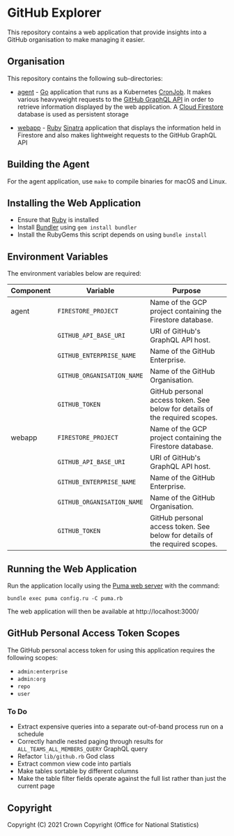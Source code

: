 # GitHub Explorer
This repository contains a web application that provide insights into a GitHub organisation to make managing it easier.

## Organisation
This repository contains the following sub-directories:

* [agent](https://github.com/ONSdigital/github-explorer/tree/master/agent) - [Go](https://golang.org/) application that runs as a Kubernetes [CronJob](https://kubernetes.io/docs/concepts/workloads/controllers/cron-jobs/). It makes various heavyweight requests to the [GitHub GraphQL API](https://docs.github.com/en/graphql) in order to retrieve information displayed by the web application. A [Cloud Firestore](https://cloud.google.com/firestore/) database is used as persistent storage

* [webapp](https://github.com/ONSdigital/github-explorer/tree/master/webapp) - [Ruby](https://ruby-lang.org/) [Sinatra](http://sinatrarb.com/) application that displays the information held in Firestore and also makes lightweight requests to the GitHub GraphQL API

## Building the Agent
For the agent application, use `make` to compile binaries for macOS and Linux.

## Installing the Web Application
* Ensure that [Ruby](https://www.ruby-lang.org/en/downloads/) is installed
* Install [Bundler](https://bundler.io/) using `gem install bundler`
* Install the RubyGems this script depends on using `bundle install`

## Environment Variables
The environment variables below are required:

| Component | Variable                   | Purpose                                                                     |
|-----------|----------------------------|-----------------------------------------------------------------------------|
| agent     | `FIRESTORE_PROJECT`        | Name of the GCP project containing the Firestore database.                  |
|           | `GITHUB_API_BASE_URI`      | URI of GitHub's GraphQL API host.                                           |
|           | `GITHUB_ENTERPRISE_NAME`   | Name of the GitHub Enterprise.                                              |
|           | `GITHUB_ORGANISATION_NAME` | Name of the GitHub Organisation.                                            |
|           | `GITHUB_TOKEN`             | GitHub personal access token. See below for details of the required scopes. |
| webapp    | `FIRESTORE_PROJECT`        | Name of the GCP project containing the Firestore database.                  |
|           | `GITHUB_API_BASE_URI`      | URI of GitHub's GraphQL API host.                                           |
|           | `GITHUB_ENTERPRISE_NAME`   | Name of the GitHub Enterprise.                                              |
|           | `GITHUB_ORGANISATION_NAME` | Name of the GitHub Organisation.                                            |
|           | `GITHUB_TOKEN`             | GitHub personal access token. See below for details of the required scopes. |

## Running the Web Application
Run the application locally using the [Puma web server](https://puma.io/) with the command:

```
bundle exec puma config.ru -C puma.rb
```

The web application will then be available at http://localhost:3000/

## GitHub Personal Access Token Scopes
The GitHub personal access token for using this application requires the following scopes:

- `admin:enterprise`
- `admin:org`
- `repo`
- `user`

### To Do
- Extract expensive queries into a separate out-of-band process run on a schedule
- Correctly handle nested paging through results for `ALL_TEAMS_ALL_MEMBERS_QUERY` GraphQL query
- Refactor `lib/github.rb` God class
- Extract common view code into partials
- Make tables sortable by different columns
- Make the table filter fields operate against the full list rather than just the current page

## Copyright
Copyright (C) 2021 Crown Copyright (Office for National Statistics)
